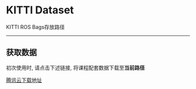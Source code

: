 # KITTI Dataset

KITTI ROS Bags存放路径

---

## 获取数据

初次使用时, 请点击下述链接, 将课程配套数据下载至**当前路径**

[腾讯云下载地址](https://share.weiyun.com/GxqcTaE2)
